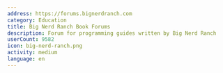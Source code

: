 ```yaml
---
address: https://forums.bignerdranch.com
category: Education
title: Big Nerd Ranch Book Forums
description: Forum for programming guides written by Big Nerd Ranch
userCount: 9582
icon: big-nerd-ranch.png
activity: medium
language: en
---
```

